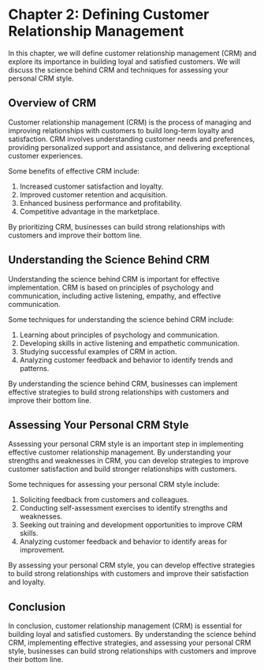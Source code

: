 Chapter 2: Defining Customer Relationship Management
====================================================

In this chapter, we will define customer relationship management (CRM) and explore its importance in building loyal and satisfied customers. We will discuss the science behind CRM and techniques for assessing your personal CRM style.

Overview of CRM
---------------

Customer relationship management (CRM) is the process of managing and improving relationships with customers to build long-term loyalty and satisfaction. CRM involves understanding customer needs and preferences, providing personalized support and assistance, and delivering exceptional customer experiences.

Some benefits of effective CRM include:

1. Increased customer satisfaction and loyalty.
2. Improved customer retention and acquisition.
3. Enhanced business performance and profitability.
4. Competitive advantage in the marketplace.

By prioritizing CRM, businesses can build strong relationships with customers and improve their bottom line.

Understanding the Science Behind CRM
------------------------------------

Understanding the science behind CRM is important for effective implementation. CRM is based on principles of psychology and communication, including active listening, empathy, and effective communication.

Some techniques for understanding the science behind CRM include:

1. Learning about principles of psychology and communication.
2. Developing skills in active listening and empathetic communication.
3. Studying successful examples of CRM in action.
4. Analyzing customer feedback and behavior to identify trends and patterns.

By understanding the science behind CRM, businesses can implement effective strategies to build strong relationships with customers and improve their bottom line.

Assessing Your Personal CRM Style
---------------------------------

Assessing your personal CRM style is an important step in implementing effective customer relationship management. By understanding your strengths and weaknesses in CRM, you can develop strategies to improve customer satisfaction and build stronger relationships with customers.

Some techniques for assessing your personal CRM style include:

1. Soliciting feedback from customers and colleagues.
2. Conducting self-assessment exercises to identify strengths and weaknesses.
3. Seeking out training and development opportunities to improve CRM skills.
4. Analyzing customer feedback and behavior to identify areas for improvement.

By assessing your personal CRM style, you can develop effective strategies to build strong relationships with customers and improve their satisfaction and loyalty.

Conclusion
----------

In conclusion, customer relationship management (CRM) is essential for building loyal and satisfied customers. By understanding the science behind CRM, implementing effective strategies, and assessing your personal CRM style, businesses can build strong relationships with customers and improve their bottom line.
